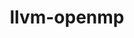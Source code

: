 ---
title: "llvm-openmp"
layout: cache
categories: [package, develop]
meta: {"versions": ["18.1.0"], "compilers": ["apple-clang@=15.0.0"], "oss": ["ventura"], "platforms": ["darwin"], "targets": ["aarch64"], "stacks": ["ml-darwin-aarch64-mps", "root"], "num_specs": 1, "num_specs_by_stack": {"root": 1, "ml-darwin-aarch64-mps": 1}}
spec_details: [{"hash": "fobh2q363qd7bdrvn6i77yb3hwausaw3", "compiler": "apple-clang@=15.0.0", "versions": ["18.1.0"], "os": "ventura", "platform": "darwin", "target": "aarch64", "variants": ["build_system=cmake", "build_type=Release", "generator=make", "~ipo", "+multicompat"], "stacks": ["root", "ml-darwin-aarch64-mps"], "size": "-", "tarball": "https://binaries.spack.io/develop/build_cache/darwin-ventura-aarch64/apple-clang-15.0.0/llvm-openmp-18.1.0/darwin-ventura-aarch64-apple-clang-15.0.0-llvm-openmp-18.1.0-fobh2q363qd7bdrvn6i77yb3hwausaw3.spack"}]
---